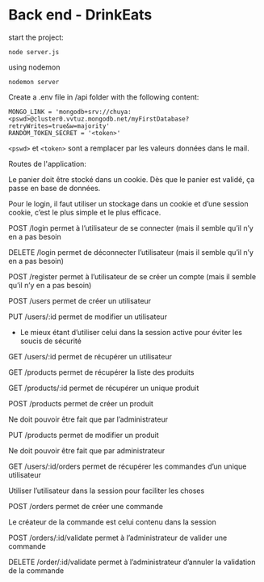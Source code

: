 # Back end - DrinkEats

start the project:
```
node server.js
```

using nodemon
```
nodemon server
```

Create a .env file in /api folder with the following content:
```
MONGO_LINK = 'mongodb+srv://chuya:<pswd>@cluster0.vvtuz.mongodb.net/myFirstDatabase?retryWrites=true&w=majority'
RANDOM_TOKEN_SECRET = '<token>'
```

`<pswd>` et `<token>` sont a remplacer par les valeurs données dans le mail.

Routes de l'application:

Le panier doit être stocké dans un cookie. Dès que le panier est validé, ça passe en base de données.

Pour le login, il faut utiliser un stockage dans un cookie et d’une session cookie, c’est le plus simple et le plus efficace.

POST /login permet à l’utilisateur de se connecter (mais il semble qu’il n’y en a pas besoin

DELETE /login permet de déconnecter l’utilisateur (mais il semble qu’il n’y en a pas besoin)

POST /register permet à l’utilisateur de se créer un compte (mais il semble qu’il n’y en a pas besoin)

POST /users permet de créer un utilisateur

PUT /users/:id permet de modifier un utilisateur

- Le mieux étant d’utiliser celui dans la session active pour éviter les soucis de sécurité

GET /users/:id permet de récupérer un utilisateur

GET /products permet de récupérer la liste des produits

GET /products/:id permet de récupérer un unique produit

POST /products permet de créer un produit

Ne doit pouvoir être fait que par l’administrateur

PUT /products permet de modifier un produit

Ne doit pouvoir être fait que par administrateur

GET /users/:id/orders permet de récupérer les commandes d’un unique utilisateur

Utiliser l’utilisateur dans la session pour faciliter les choses

POST /orders permet de créer une commande

Le créateur de la commande est celui contenu dans la session

POST /orders/:id/validate permet à l’administrateur de valider une commande

DELETE /order/:id/validate permet à l’administrateur d’annuler la validation de la commande
